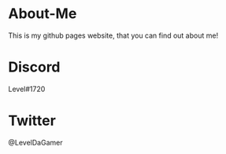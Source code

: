 # About-Me
This is my github pages website, that you can find out about me!

# Discord
Level#1720

# Twitter
@LevelDaGamer
